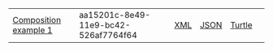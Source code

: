 
<table class="list" width="100%">
            <tr>
                <td><a href="Composition-aa15201c-8e49-11e9-bc42-526af7764f64.html">Composition example 1</a></td>
                <td>aa15201c-8e49-11e9-bc42-526af7764f64</td>
                <td><a href="Composition-aa15201c-8e49-11e9-bc42-526af7764f64.xml.html">XML</a></td>
                <td><a href="Composition-aa15201c-8e49-11e9-bc42-526af7764f64.json.html">JSON</a></td>
                <td><a href="Composition-aa15201c-8e49-11e9-bc42-526af7764f64.ttl.html">Turtle</a></td>
                <td></td>
            </tr>
          
 </table>


